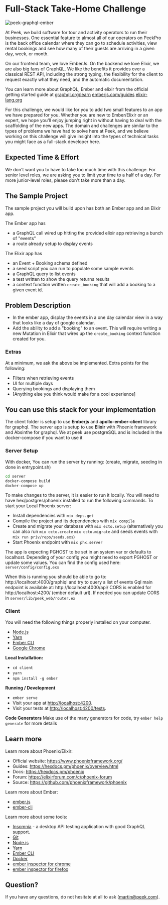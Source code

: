 # Full-Stack Take-Home Challenge

![peek-graphql-ember](https://gist.github.com/MartinBeuriot/6e208cd6645066547de9c7b96b9fad86/raw/fb812b50edc8b4d6a8644b1956239672a373175a/fs-challenge.png)

At Peek, we build software for tour and activity operators to run their businesses. One essential feature to almost all of our operators on PeekPro is the back office calendar where they can go to schedule activities, view rental bookings and see how many of their guests are arriving in a given day, week, or month.

On our frontend team, we love EmberJs. On the backend we love Elixir, we are also big fans of GraphQL. We like the benefits it provides over a classical REST API, including the strong typing, the flexibility for the client to request exactly what they need, and the automatic documentation.

You can learn more about GraphQL, Ember and elixir from the official getting started guide at
[graphql.org/learn](https://graphql.org/learn/)
[emberjs.com/guides](https://guides.emberjs.com/release/)
[elixir-lang.org](https://elixir-lang.org/)

For this challenge, we would like for you to add two small features to an app we
have prepared for you. Whether you are new to Ember/Elixir or an expert, we hope
you'll enjoy jumping right in without having to deal with the scaffolding of the
new apps. The domain and challenges are similar to the types of problems we have had to solve here at Peek, and we believe working on this challenge will give insight into the types of technical tasks you might face as a full-stack developer here.

## Expected Time & Effort

We don't want you to have to take too much time with this challenge. For senior
level roles, we are asking you to limit your time to a half of a day. For more
junior-level roles, please don't take more than a day.

## The Sample Project

The sample project you will build upon has both an Ember app and an Elixir app.

The Ember app has

- a GraphQL call wired up hitting the provided elixir app retrieving a bunch of
  "events"
- a route already setup to display events

The Elixir app has

- an Event + Booking schema defined
- a seed script you can run to populate some sample events
- a GraphQL query to list events
- a test written to show the query returns results
- a context function written `create_booking` that will add a booking to a given event id.

## Problem Description

- In the ember app, display the events in a one day calendar view in a way that looks like a day of google calendar.
- Add the ability to add a "booking" to an event. This will require writing a new Mutation in Elixir that wires up the `create_booking` context function created for you.

### Extras

At a minimum, we ask the above be implemented. Extra points for the following:

- Filters when retrieving events
- UI for multiple days
- Querying bookings and displaying them
- [Anything else you think would make for a cool experience]

## You can use this stack for your implementation

The client folder is setup to use **Emberjs** and **apollo-ember-client** library for graphql.
The server app is setup to use **Elixir** with Phoenix framework and Absinthe for graphql.
We at peek use postgreSQL and is included in the docker-compose if you want to use it

### Server Setup

With docker, You can run the server by running:
(create, migrate, seeding in done in entrypoint.sh)

```sh
cd server
docker-compose build
docker-compose up
```

To make changes to the server, it is easier to run it locally. You will need to have hex/postgres/phoenix installed to run the following commands.
To start your Local Phoenix server:

- Install dependencies with `mix deps.get`
- Compile the project and its dependencies with `mix compile`
- Create and migrate your database with `mix ecto.setup` (alternatively you can also run `mix ecto.create` `mix ecto.migrate` and seeds events with `mix run priv/repo/seeds.exs`)
- Start Phoenix endpoint with `mix phx.server`

The app is expecting PGHOST to be set in an system var or defaults to localhost. Depending of your config you might need to export PGHOST or update some values. You can find the config used here: `server/config/config.exs`

When this is running you should be able to go to: http://localhost:4000/graphiql and try to query a list of events
Gql main endpoint is available at: http://localhost:4000/api/
CORS is enabled for http://localhost:4200/ (ember default url). If needed you can update CORS in `server/lib/peek_web/router.ex`

### Client

You will need the following things properly installed on your computer.

- [Node.js](https://nodejs.org/)
- [Yarn](https://yarnpkg.com/)
- [Ember CLI](https://ember-cli.com/)
- [Google Chrome](https://google.com/chrome/)

**Local Installation:**

- `cd client`
- `yarn`
- `npm install -g ember`

**Running / Development**

- `ember serve`
- Visit your app at [http://localhost:4200](http://localhost:4200).
- Visit your tests at [http://localhost:4200/tests](http://localhost:4200/tests).

**Code Generators**
Make use of the many generators for code, try `ember help generate` for more details

## Learn more

Learn more about Phoenix/Elixir:

- Official website: https://www.phoenixframework.org/
- Guides: https://hexdocs.pm/phoenix/overview.html
- Docs: https://hexdocs.pm/phoenix
- Forum: https://elixirforum.com/c/phoenix-forum
- Source: https://github.com/phoenixframework/phoenix

Learn more about Ember:

- [ember.js](https://emberjs.com/)
- [ember-cli](https://ember-cli.com/)

Learn more about some tools:

- [Insomnia](https://insomnia.rest/graphql/) - a desktop API testing application with good GraphQL support.
- [Git](https://git-scm.com/)
- [Node.js](https://nodejs.org/)
- [Yarn](https://yarnpkg.com/)
- [Ember CLI](https://ember-cli.com/)
- [Docker](https://docker.com/)
- [ember inspector for chrome](https://chrome.google.com/webstore/detail/ember-inspector/bmdblncegkenkacieihfhpjfppoconhi)
- [ember inspector for firefox](https://addons.mozilla.org/en-US/firefox/addon/ember-inspector/)


## Question?

If you have any questions, do not hesitate at all to ask (martin@peek.com).
